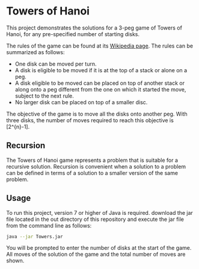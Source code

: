 
# Towers of Hanoi 

This project demonstrates the solutions for a 3-peg game of Towers of Hanoi, for any pre-specified number of starting disks.

The rules of the game can be found at its [Wikipedia page](https://en.wikipedia.org/wiki/Tower_of_Hanoi).  The rules can be summarized as follows:

- One disk can be moved per turn.
- A disk is eligible to be moved if it is at the top of a stack or alone on a peg. 
- A disk eligible to be moved can be placed on top of another stack or along onto a peg different from the one on which it started the move, subject to the next rule.
- No larger disk can be placed on top of a smaller disc.

The objective of the game is to move all the disks onto another peg.  With three disks, the number of moves required to reach this objective is \[2^{n}-1\].


## Recursion

The Towers of Hanoi game represents a problem that is suitable for a recursive solution.  Recursion is convenient when a solution to a problem can be defined in terms of a solution to a smaller version of the same problem.


## Usage

To run this project, version 7 or higher of Java is required.  download the jar file located in the out directory of this repository and execute the jar file from the command line as follows:

```bash
java --jar Towers.jar
```

You will be prompted to enter the number of disks at the start of the game.  All moves of the solution of the game and the total number of moves are shown.



